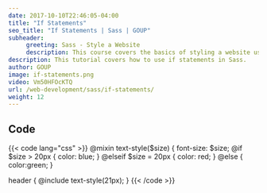 ```yaml
---
date: 2017-10-10T22:46:05-04:00
title: "If Statements"
seo_title: "If Statements | Sass | GOUP"
subheader:
     greeting: Sass - Style a Website
     description: This course covers the basics of styling a website using Sass. Work your way through the videos/articles and I'll teach you everything you need to know to style a basic website!
description: This tutorial covers how to use if statements in Sass.
author: GOUP
image: if-statements.png
video: Vm50HFOcKTQ
url: /web-development/sass/if-statements/
weight: 12
---
```


## Code

{{< code lang="css" >}}
@mixin text-style($size) {
     font-size: $size;
@if $size > 20px {
     color: blue;
} @elseif $size = 20px {
     color: red;
} @else {
     color:green;
}

header {
     @include text-style(21px);
}
{{< /code >}}